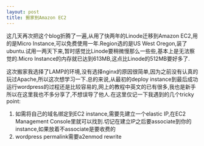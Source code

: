```yaml
---
layout: post
title: 搬家到Amazon EC2
---
```


这几天再次把这个blog折腾了一遍,从用了快两年的Linode迁移到Amazon EC2,用的是Micro Instance,可以免费使用一年.Region选的是US West Oregon,装了ubuntu.试用一两天下来,暂时感觉比Linode要稍微慢那么一些些,基本上是无法察觉的.Micro Instance的内存就已达到613MB,这点比Linode的512MB要好多了.

这次搬家我选择了LAMP的环境,没有选择nginx的原因很简单,因为之前没有认真的玩过Apache,所以这次想学习一下.总的来说,从最初的deploy instance到最后成功运行wordpress的过程还是比较容易的,网上的教程中英文的已有很多,我也是新手所以在这里我也不多分享了,不想误导了他人.在这里仅记一下我遇到的几个tricky point:

1. 如需将自己的域名绑定到EC2 instance,需要先建立一个elastic IP,在EC2 Management Console里就可以找到.切记在建立IP之后要associate到你的instance,如果放着不associate是要收费的
2. wordpress permalink需要a2enmod rewrite
